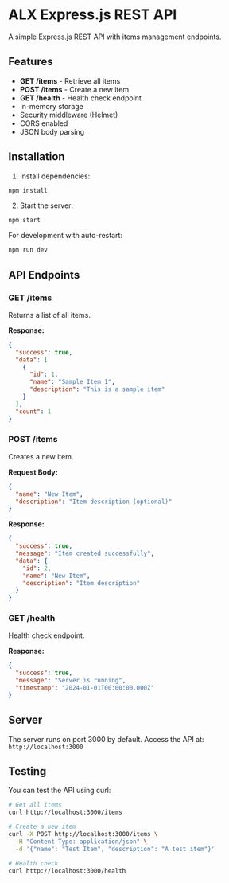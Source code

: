 # ALX Express.js REST API

A simple Express.js REST API with items management endpoints.

## Features

- **GET /items** - Retrieve all items
- **POST /items** - Create a new item
- **GET /health** - Health check endpoint
- In-memory storage
- Security middleware (Helmet)
- CORS enabled
- JSON body parsing

## Installation

1. Install dependencies:
```bash
npm install
```

2. Start the server:
```bash
npm start
```

For development with auto-restart:
```bash
npm run dev
```

## API Endpoints

### GET /items
Returns a list of all items.

**Response:**
```json
{
  "success": true,
  "data": [
    {
      "id": 1,
      "name": "Sample Item 1",
      "description": "This is a sample item"
    }
  ],
  "count": 1
}
```

### POST /items
Creates a new item.

**Request Body:**
```json
{
  "name": "New Item",
  "description": "Item description (optional)"
}
```

**Response:**
```json
{
  "success": true,
  "message": "Item created successfully",
  "data": {
    "id": 2,
    "name": "New Item",
    "description": "Item description"
  }
}
```

### GET /health
Health check endpoint.

**Response:**
```json
{
  "success": true,
  "message": "Server is running",
  "timestamp": "2024-01-01T00:00:00.000Z"
}
```

## Server

The server runs on port 3000 by default.
Access the API at: `http://localhost:3000`

## Testing

You can test the API using curl:

```bash
# Get all items
curl http://localhost:3000/items

# Create a new item
curl -X POST http://localhost:3000/items \
  -H "Content-Type: application/json" \
  -d '{"name": "Test Item", "description": "A test item"}'

# Health check
curl http://localhost:3000/health
```
